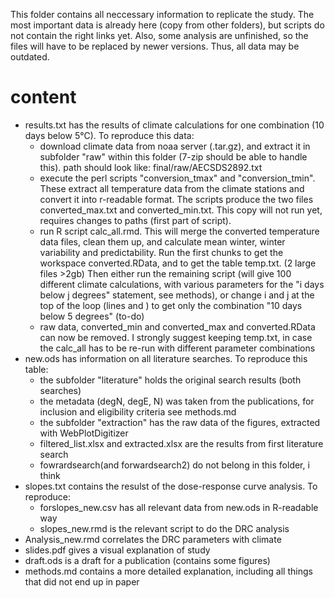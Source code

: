 ﻿This folder contains all neccessary information to replicate the study. 
The most important data is already here (copy from other folders), but scripts do not contain the right links yet. Also, some analysis are unfinished, so the files will have to be replaced by newer versions.
Thus, all data may be outdated.

# content  
- results.txt has the results of climate calculations for one combination (10 days below 5°C). To reproduce this data:
  - download climate data from noaa server (.tar.gz), and extract it in subfolder "raw" within this folder (7-zip should be able to handle this). path should look like: final/raw/AECSDS2892.txt  
  - execute the perl scripts "conversion_tmax" and "conversion_tmin". These extract all temperature data from the climate stations and convert it into r-readable format. The scripts produce the two files converted_max.txt and converted_min.txt. This copy will not run yet, requires changes to paths (first part of script).  
  - run R script calc_all.rmd. This will merge the converted temperature data files, clean them up, and calculate mean winter, winter variability and predictability. Run the first chunks to get the workspace converted.RData, and to get the table temp.txt. (2 large files >2gb) Then either run the remaining script (will give 100 different climate calculations, with various parameters for the "i days below j degrees" statement, see methods), or change i and j at the top of the loop (lines and ) to get only the combination "10 days below 5 degrees" (to-do)  
  - raw data, converted_min and converted_max and converted.RData can now be removed. I strongly suggest keeping temp.txt, in case the calc_all has to be re-run with different parameter combinations  
- new.ods has information on all literature searches. To reproduce this table:
  - the subfolder "literature" holds the original search results (both searches)  
  - the metadata (degN, degE, N) was taken from the publications, for inclusion and eligibility criteria see methods.md  
  - the subfolder "extraction" has the raw data of the figures, extracted with WebPlotDigitizer    
  - filtered_list.xlsx and extracted.xlsx are the results from first literature search
  - fowrardsearch(and forwardsearch2) do not belong in this folder, i think
- slopes.txt contains the resulst of the dose-response curve analysis. To reproduce:
  - forslopes_new.csv has all relevant data from new.ods in R-readable way
  - slopes_new.rmd is the relevant script to do the DRC analysis
- Analysis_new.rmd correlates the DRC parameters with climate
- slides.pdf gives a visual explanation of study
- draft.ods is a draft for a publication (contains some figures)
- methods.md contains a more detailed explanation, including all things that did not end up in paper
